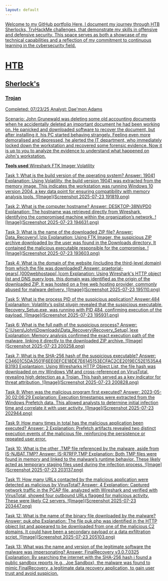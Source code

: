 ```yaml
---
layout: default
---
```


<a href="http://www.linkedin.com/in/daemon-adams">

Welcome to my GitHub portfolio
Here, I document my journey through HTB Sherlocks, TryHackMe challenges, that demonstrate my skills in offensive and defensive security. 
This space serves as both a showcase of my technical capabilities and a reflection of my commitment to continuous learning in the cybersecurity field.

# HTB
## **Sherlock's**

### Trojan
  Completed: 07/23/25
  Analyst: Dae'mon Adams

Scenario: John Grunewald was deleting some old accounting documents when he accidentally deleted an important document he had been working on. He panicked and downloaded software to recover the document, but after installing it, his PC started behaving strangely. 
Feeling even more demoralised and depressed, he alerted the IT department, who immediately locked down the workstation and recovered some forensic evidence. Now it is up to you to analyze the evidence to understand what happened on John's workstation.

**Tools used**
  Wireshark
  FTK Imager
  Volatility

Task 1: What is the build version of the operating system?
  Answer: 19041
  Explanation: Using Volatility, the build version 19041 was extracted from the memory image. This indicates the workstation was running Windows 10 version 2004, a key data point for ensuring compatibility with memory analysis tools.
![Image](Screenshot 2025-07-23 191819.png)

Task 2: What is the computer hostname?
  Answer: DESKTOP-38NVPD0
  Explanation: The hostname was retrieved directly from Wireshark, identifying the compromised machine within the organization’s network.
![Image](Screenshot 2025-07-23 194631.png)

Task 3: What is the name of the downloaded ZIP file?
  Answer: Data_Recovery[.]zip
  Explanation: Using FTK Imager, the suspicious ZIP archive downloaded by the user was found in the Downloads directory. It contained the malicious executable responsible for the compromise.
![Image](Screenshot 2025-07-23 193603.png)

Task 4: What is the domain of the website (including the third-level domain) from which the file was downloaded?
  Answer: praetorial-gears[.]000webhostapp[.]com
  Explanation: Using Wireshark's HTTP object list and DNS query logs, this domain was identified as the origin of the downloaded ZIP. It was hosted on a free web hosting provider, commonly abused for malware delivery.
![Image](Screenshot 2025-07-23 195110.png)

Task 5: What is the process PID of the suspicious application?
  Answer:484
  Explanaiton: Volatility’s pslist plugin revealed that the suspicious executable, Recovery_Setup.exe, was running with PID 484, confirming execution of the payload.
![Image](Screenshot 2025-07-23 195931.png)

Task 6: What is the full path of the suspicious process?
  Answer: C:\Users\John\Downloads\Data_Recovery\Recovery_Setup[.]exe
  Explanation: Memory analysis confirmed the exact execution path of the malware, linking it directly to the downloaded ZIP archive.
![Image](Screenshot 2025-07-23 200258.png)

Task 7: What is the SHA-256 hash of the suspicious executable?
  Answer: C34601C5DA3501F6EE0EFCE18DE7E6145153ECFAC2CE2019EC52E1535A4B3193
  Explantaion: Using Wiresharks HTTP Object List, the file hash was downloaded on my Windows VM and cross-referenced on VirusTotal, revealing high detection as a Trojan. This hash served as a key indicator for threat attribution.
![Image](Screenshot 2025-07-23 200828.png)

Task 8: When was the malicious program first executed?
  Answer: 2023-05-30 02:06:29
  Explanation: Execution timestamps were extracted from the Windows Prefetch data. This allowed analysts to determine initial infection time and correlate it with user activity.
![Image](Screenshot 2025-07-23 202944.png)

Task 9: How many times in total has the malicious application been executed?
  Answer: 2
  Explanation: Prefetch artifacts revealed two distinct execution events of the malicious file, reinforcing the persistence or repeated user error.


Task 10: What is the other .TMP file referenced by the malware, aside from IS-NJBAT.TMP?
  Answer: IS-R7RFP.TMP
  Explanation: Both TMP files were found in memory and linked to the malware’s runtime behavior. These likely acted as temporary staging files used during the infection process.
![Image](Screenshot 2025-07-23 203137.png)

Task 11: How many URLs contacted by the malicious application were detected as malicious by VirusTotal?
  Answer: 4
  Explanation: Captured network traffic in the PCAP file, analyzed with Wireshark and verified with VirusTotal, showed four outbound URLs flagged for malicious activity. These were likely C2 servers.
![Image](Screenshot 2025-07-23 203447.png)

Task 12: What is the name of the binary file downloaded by the malware?
  Answer: puk.php
  Explanation: The file puk.php was identified in the HTTP object list and appeared to be downloaded from one of the malicious C2 domains. It could have been a secondary payload or a data exfiltration script.
![Image](Screenshot 2025-07-23 205103.png)

Task 13: What was the name and version of the legitimate software the malware was impersonating?
  Answer: FinalRecovery v3.0.7.0325
  Explanation: By searching the internet with the SHA-256 hash i found a public sandbox reports (e.g., Joe Sandbox), the malware was found to mimic FinalRecovery, a legitimate data recovery application, to gain user trust and avoid suspicion.
<a href="https://www.joesandbox.com/analysis/790730/0/pdf">
